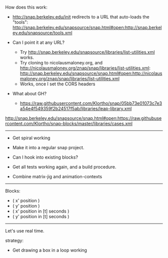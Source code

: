 How does this work:
- http://snap.berkeley.edu/init redirects to a URL that auto-loads the
  "tools":
  http://snap.berkeley.edu/snapsource/snap.html#open:http://snap.berkeley.edu/snapsource/tools.xml

* Can I point it at any URL?
    - Try  http://snap.berkeley.edu/snapsource/libraries/list-utilities.xml
      works.
    - Try cloning to nicolausmaloney.org, and
      http://nicolausmaloney.org/znap/snap/libraries/list-utilities.xml:
      http://snap.berkeley.edu/snapsource/snap.html#open:http://nicolausmaloney.org/znap/snap/libraries/list-utilities.xml
    - Works, once I set the CORS headers

* What about GH?
    - https://raw.githubusercontent.com/Klortho/snap/05bb73e01073c7e3a54e4f549359f2b24517f5ab/libraries/leap-library.xml

http://snap.berkeley.edu/snapsource/snap.html#open:https://raw.githubusercontent.com/Klortho/snap-blocks/master/libraries/cases.xml


--------------------
* Get spiral working


* Make it into a regular snap project.
* Can I hook into existing blocks?
* Get all tests working again, and a build procedure.
* Combine matrix-jig and animation-contexts


----

Blocks:

* ( x' position )
* ( y' position )
* ( x' position in [t] seconds )
* ( y' position in [t] seconds )


----
Let's use real time.


strategy:

* Get drawing a box in a loop working






